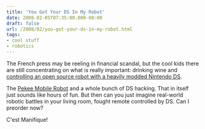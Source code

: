 ```yaml
---
title: 'You Got Your DS In My Robot'
date: 2008-02-05T07:35:00.000-08:00
draft: false
url: /2008/02/you-got-your-ds-in-my-robot.html
tags: 
- cool stuff
- robotics
---
```


The French press may be reeling in financial scandal, but the cool kids there are still concentrating on what is really important: drinking wine and [controlling an open source robot with a heavily modded Nintendo DS](http://gizmodo.com/352595/robot-mod-uses-nintendo-ds-touchscreen-microphone-for-controls).  
  
The [Pekee Mobile Robot](http://www.wanyrobotics.com/robots.html) and a whole bunch of DS hacking. That in itself just sounds like hours of fun. But then can you just imagine real-world robotic battles in your living room, fought remote controlled by DS. Can I preorder now?  
  
C'est Manifique!